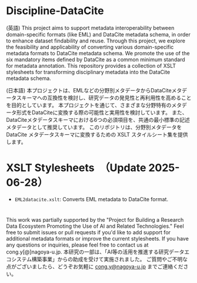 # Discipline-DataCite
(英語)
This project aims to support metadata interoperability between domain-specific formats (like EML) and DataCite metadata schema, in order to enhance dataset findability and reuse.
Through this project, we explore the feasibility and applicability of converting various domain-specific metadata formats to DataCite metadata schema.
We promote the use of the six mandatory items defined by DataCite as a common minimum standard for metadata annotation.
This repository provides a collection of XSLT stylesheets for transforming disciplinary metadata into the DataCite metadata schema. 

(日本語)
本プロジェクトは、EMLなどの分野別メタデータからDataCiteメタデータスキーマへの互換性を検討し、研究データの発見性と再利用性を高めることを目的としています。
本プロジェクトを通じて、さまざまな分野特有のメタデータ形式をDataCiteに変換する際の可能性と実用性を検討しています。
また、DataCiteメタデータスキーマにおける6つの必須項目を、共通の最小標準の記述メタデータとして推奨しています。
このリポジトリは、分野別メタデータを DataCite メタデータスキーマに変換するための XSLT スタイルシート集を提供します。

# XSLT Stylesheets　（Update 2025-06-28）
- `EML2datacite.xslt`: Converts EML metadata to DataCite format.

#
This work was partially supported by the "Project for Building a Research Data Ecosystem Promoting the Use of AI and Related Technologies."
Feel free to submit issues or pull requests if you'd like to add support for additional metadata formats or improve the current stylesheets.
If you have any questions or inquiries, please feel free to contact us at cong.y[@]nagoya-u.jp.
本研究の一部は、「AI等の活用を推進する研究データエコシステム構築事業」からの助成を受けて実施されました。
ご質問やご不明な点がございましたら、どうぞお気軽に cong.y@nagoya-u.jp までご連絡ください。


